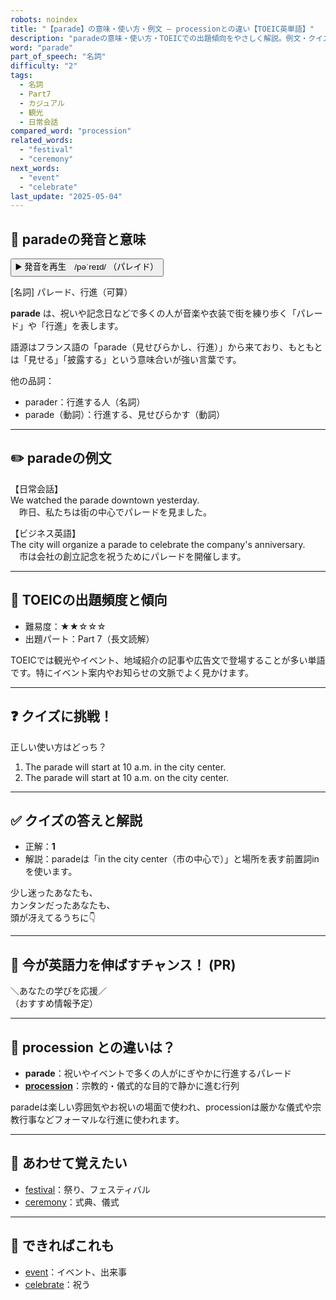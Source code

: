 ```yaml
---
robots: noindex
title: "【parade】の意味・使い方・例文 ― processionとの違い【TOEIC英単語】"
description: "paradeの意味・使い方・TOEICでの出題傾向をやさしく解説。例文・クイズ付きでprocessionとの違いもわかりやすく学べます。"
word: "parade"
part_of_speech: "名詞"
difficulty: "2"
tags:
  - 名詞
  - Part7
  - カジュアル
  - 観光
  - 日常会話
compared_word: "procession"
related_words:
  - "festival"
  - "ceremony"
next_words:
  - "event"
  - "celebrate"
last_update: "2025-05-04"
---
```


## 🔰 paradeの発音と意味

<button class="play-audio" onclick="playTTS('parade')">
  <span class="play-audio-main">
    ▶️ 発音を再生　/pəˈreɪd/
  </span>
  <span class="play-audio-sub">
    （パレイド）
  </span>
</button>

[名詞] パレード、行進（可算）

**parade** は、祝いや記念日などで多くの人が音楽や衣装で街を練り歩く「パレード」や「行進」を表します。

語源はフランス語の「parade（見せびらかし、行進）」から来ており、もともとは「見せる」「披露する」という意味合いが強い言葉です。

他の品詞：  
- parader：行進する人（名詞）
- parade（動詞）：行進する、見せびらかす（動詞）

---

## ✏️ paradeの例文

【日常会話】  
We watched the parade downtown yesterday.  
　昨日、私たちは街の中心でパレードを見ました。

【ビジネス英語】  
The city will organize a parade to celebrate the company's anniversary.  
　市は会社の創立記念を祝うためにパレードを開催します。

---

## 🎯 TOEICの出題頻度と傾向

- 難易度：★★☆☆☆
- 出題パート：Part 7（長文読解）

TOEICでは観光やイベント、地域紹介の記事や広告文で登場することが多い単語です。特にイベント案内やお知らせの文脈でよく見かけます。

---

## ❓ クイズに挑戦！

正しい使い方はどっち？

1. The parade will start at 10 a.m. in the city center.  
2. The parade will start at 10 a.m. on the city center.

---

## ✅ クイズの答えと解説

- 正解：**1**
- 解説：paradeは「in the city center（市の中心で）」と場所を表す前置詞inを使います。

少し迷ったあなたも、  
カンタンだったあなたも、  
頭が冴えてるうちに👇️

---

## 🚀 今が英語力を伸ばすチャンス！ (PR)

<div class="info-center">
＼あなたの学びを応援／<br>  
（おすすめ情報予定）
</div>

---

## 🤔  procession との違いは？

- **parade**：祝いやイベントで多くの人がにぎやかに行進するパレード
- **[procession](/word/procession/)**：宗教的・儀式的な目的で静かに進む行列

paradeは楽しい雰囲気やお祝いの場面で使われ、processionは厳かな儀式や宗教行事などフォーマルな行進に使われます。

---

## 🧩 あわせて覚えたい

- [festival](/word/festival/)：祭り、フェスティバル
- [ceremony](/word/ceremony/)：式典、儀式

---

## 📖 できればこれも

- [event](/word/event/)：イベント、出来事
- [celebrate](/word/celebrate/)：祝う

<!-- cvid: aid08_bid37 -->
